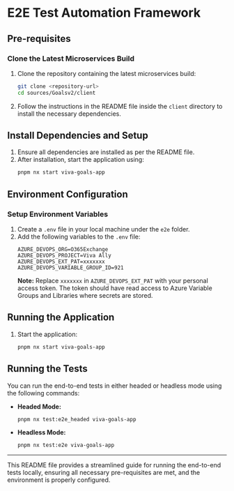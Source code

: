# E2E Test Automation Framework

## Pre-requisites

### Clone the Latest Microservices Build

1. Clone the repository containing the latest microservices build:
    ```bash
    git clone <repository-url>
    cd sources/Goalsv2/client
    ```
2. Follow the instructions in the README file inside the `client` directory to install the necessary dependencies.

## Install Dependencies and Setup

1. Ensure all dependencies are installed as per the README file.
2. After installation, start the application using:
    ```bash
    pnpm nx start viva-goals-app
    ```

## Environment Configuration

### Setup Environment Variables

1. Create a `.env` file in your local machine under the `e2e` folder.
2. Add the following variables to the `.env` file:
    ```env
    AZURE_DEVOPS_ORG=O365Exchange
    AZURE_DEVOPS_PROJECT=Viva Ally
    AZURE_DEVOPS_EXT_PAT=xxxxxxx
    AZURE_DEVOPS_VARIABLE_GROUP_ID=921
    ```
    **Note:** Replace `xxxxxxx` in `AZURE_DEVOPS_EXT_PAT` with your personal access token.
    The token should have read access to Azure Variable Groups and Libraries where secrets are stored.

## Running the Application

1. Start the application:
    ```bash
    pnpm nx start viva-goals-app
    ```

## Running the Tests

You can run the end-to-end tests in either headed or headless mode using the following commands:

-   **Headed Mode:**
    ```bash
    pnpm nx test:e2e_headed viva-goals-app
    ```
-   **Headless Mode:**
    ```bash
    pnpm nx test:e2e viva-goals-app
    ```

---

This README file provides a streamlined guide for running the end-to-end tests locally, ensuring all necessary pre-requisites are met, and the environment is properly configured.
